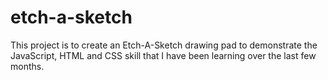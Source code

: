 # etch-a-sketch

This project is to create an Etch-A-Sketch drawing pad to demonstrate the JavaScript, HTML and CSS skill that I have been learning over the last few months.
